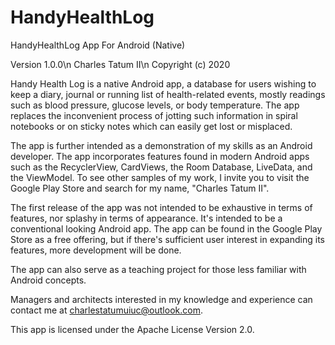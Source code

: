 # HandyHealthLog
 HandyHealthLog App For Android (Native)
 
 Version 1.0.0\n
 Charles Tatum II\n
 Copyright (c) 2020
 
 Handy Health Log is a native Android app, a database for users wishing to keep a diary, journal or running list of health-related 
 events, mostly readings such as blood pressure, glucose levels, or body temperature. The app replaces the inconvenient process of 
 jotting such information in spiral notebooks or on sticky notes which can easily get lost or misplaced.
 
 The app is further intended as a demonstration of my skills as an Android developer. The app incorporates features found in modern
 Android apps such as the RecyclerView, CardViews, the Room Database, LiveData, and the ViewModel. To see other samples of my 
 work, I invite you to visit the Google Play Store and search for my name, "Charles Tatum II".
 
 The first release of the app was not intended to be exhaustive in terms of features, nor splashy in terms of appearance. It's intended
 to be a conventional looking Android app. The app can be found in the Google Play Store as a free offering, but if there's sufficient
 user interest in expanding its features, more development will be done.
 
 The app can also serve as a teaching project for those less familiar with Android concepts. 
 
 Managers and architects interested in my knowledge and experience can contact me at charlestatumuiuc@outlook.com.
 
 This app is licensed under the Apache License Version 2.0.
